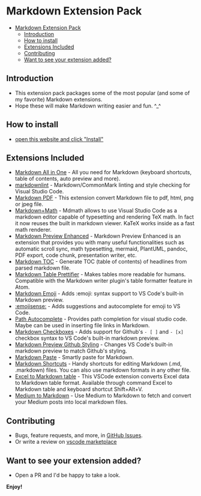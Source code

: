 # Markdown Extension Pack

<!-- TOC -->

- [Markdown Extension Pack](#markdown-extension-pack)
  - [Introduction](#introduction)
  - [How to install](#how-to-install)
  - [Extensions Included](#extensions-included)
  - [Contributing](#contributing)
  - [Want to see your extension added?](#want-to-see-your-extension-added)

<!-- /TOC -->

## Introduction

- This extension pack packages some of the most popular (and some of my favorite) Markdown extensions.
- Hope these will make Markdown writing easier and fun. ^_^

## How to install

- [open this website and click "Install"](https://marketplace.visualstudio.com/items?itemName=bat67.markdown-extension-pack#overview)

## Extensions Included

- [Markdown All in One](https://marketplace.visualstudio.com/items?itemName=yzhang.markdown-all-in-one) - All you need for Markdown (keyboard shortcuts, table of contents, auto preview and more).
- [markdownlint](https://marketplace.visualstudio.com/items?itemName=DavidAnson.vscode-markdownlint) - Markdown/CommonMark linting and style checking for Visual Studio Code.
- [Markdown PDF](https://marketplace.visualstudio.com/items?itemName=yzane.markdown-pdf) - This extension convert Markdown file to pdf, html, png or jpeg file.
- [Markdown+Math](https://marketplace.visualstudio.com/items?itemName=goessner.mdmath) - Mdmath allows to use Visual Studio Code as a markdown editor capable of typesetting and rendering TeX math. In fact it now reuses the built in markdown viewer. KaTeX works inside as a fast math renderer.
- [Markdown Preview Enhanced](https://marketplace.visualstudio.com/items?itemName=shd101wyy.markdown-preview-enhanced) - Markdown Preview Enhanced is an extension that provides you with many useful functionalities such as automatic scroll sync, math typesetting, mermaid, PlantUML, pandoc, PDF export, code chunk, presentation writer, etc.
- [Markdown TOC](https://marketplace.visualstudio.com/items?itemName=AlanWalk.markdown-toc) - Generate TOC (table of contents) of headlines from parsed markdown file.
- [Markdown Table Prettifier](https://marketplace.visualstudio.com/items?itemName=darkriszty.markdown-table-prettify) - Makes tables more readable for humans. Compatible with the Markdown writer plugin's table formatter feature in Atom.
- [Markdown Emoji](https://marketplace.visualstudio.com/items?itemName=bierner.markdown-emoji) - Adds :emoji: syntax support to VS Code's built-in Markdown preview.
- [:emojisense:](https://marketplace.visualstudio.com/items?itemName=bierner.emojisense) - Adds suggestions and autocomplete for emoji to VS Code.
- [Path Autocomplete](https://marketplace.visualstudio.com/items?itemName=ionutvmi.path-autocomplete) - Provides path completion for visual studio code. Maybe can be used in inserting file links in Markdown.
- [Markdown Checkboxes](https://marketplace.visualstudio.com/items?itemName=bierner.markdown-checkbox) - Adds support for Github's `- [ ]` and `- [x]` checkbox syntax to VS Code's built-in markdown preview.
- [Markdown Preview Github Styling](https://marketplace.visualstudio.com/items?itemName=bierner.markdown-preview-github-styles) - Changes VS Code's built-in markdown preview to match Github's styling.
- [Markdown Paste](https://marketplace.visualstudio.com/items?itemName=telesoho.vscode-markdown-paste-image) - Smartly paste for Markdown.
- [Markdown Shortcuts](https://marketplace.visualstudio.com/items?itemName=mdickin.markdown-shortcuts) - Handy shortcuts for editing Markdown (.md, .markdown) files. You can also use markdown formats in any other file.
- [Excel to Markdown table](https://marketplace.visualstudio.com/items?itemName=csholmq.excel-to-markdown-table) - This VSCode extension converts Excel data to Markdown table format. Available through command Excel to Markdown table and keyboard shortcut Shift+Alt+V.
- [Medium to Markdown](https://marketplace.visualstudio.com/items?itemName=moshfeu.vscode-medium-to-markdown) - Use Medium to Markdown to fetch and convert your Medium posts into local markdown files.

## Contributing

- Bugs, feature requests, and more, in [GitHub Issues](https://github.com/bat67/markdown-extension-pack/issues).
- Or write a review on [vscode marketplace](https://marketplace.visualstudio.com/items?itemName=bat67.markdown-extension-pack#review-details)

## Want to see your extension added?

- Open a PR and I'd be happy to take a look.

**Enjoy!**
